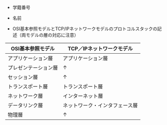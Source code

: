 * 学籍番号
* 名前

* OSI基本参照モデルとTCP/IPネットワークモデルのプロトコルスタックの記述（両モデルの層の対応に注意）

OSI基本参照モデル | TCP／IPネットワークモデル
--- | ---
アプリケーション層 | アプリケーション層
プレゼンテーション層 | ↑ 
セッション層 | ↑ 
トランスポート層 | トランスポート層 
ネットワーク層 | インターネット層 
データリンク層 | ネットワーク・インタフェース層 
物理層 | ↑ 

